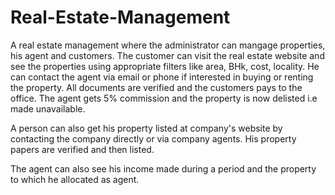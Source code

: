 # Real-Estate-Management 
A real estate management where the administrator can mangage properties, his agent and customers. The customer can visit the real estate website and see the properties using appropriate filters like area, BHk, cost, locality. He can contact the agent via email or phone if interested in buying or renting the property. All documents are verified and the customers pays to the office. The agent gets 5% commission and the property is now delisted i.e made unavailable.

A person can also get his property listed at company's website by contacting the company directly or via company agents. His property papers are verified and then listed.

The agent can also see his income made during a period and the property to which he allocated as agent. 
